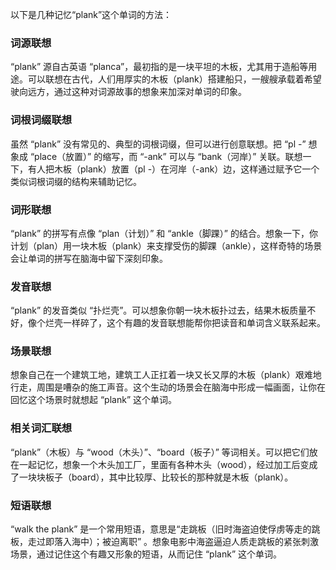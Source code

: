 以下是几种记忆“plank”这个单词的方法：

### 词源联想
“plank” 源自古英语 “planca”，最初指的是一块平坦的木板，尤其用于造船等用途。可以联想在古代，人们用厚实的木板（plank）搭建船只，一艘艘承载着希望驶向远方，通过这种对词源故事的想象来加深对单词的印象。

### 词根词缀联想
虽然 “plank” 没有常见的、典型的词根词缀，但可以进行创意联想。把 “pl -” 想象成 “place（放置）” 的缩写，而 “-ank” 可以与 “bank（河岸）” 关联。联想一下，有人把木板（plank）放置（pl -）在河岸（-ank）边，这样通过赋予它一个类似词根词缀的结构来辅助记忆。

### 词形联想
“plank” 的拼写有点像 “plan（计划）” 和 “ankle（脚踝）” 的结合。想象一下，你计划（plan）用一块木板（plank）来支撑受伤的脚踝（ankle），这样奇特的场景会让单词的拼写在脑海中留下深刻印象。

### 发音联想
“plank” 的发音类似 “扑烂壳”。可以想象你朝一块木板扑过去，结果木板质量不好，像个烂壳一样碎了，这个有趣的发音联想能帮你把读音和单词含义联系起来。

### 场景联想
想象自己在一个建筑工地，建筑工人正扛着一块又长又厚的木板（plank）艰难地行走，周围是嘈杂的施工声音。这个生动的场景会在脑海中形成一幅画面，让你在回忆这个场景时就想起 “plank” 这个单词。

### 相关词汇联想
“plank”（木板）与 “wood（木头）”、“board（板子）” 等词相关。可以把它们放在一起记忆，想象一个木头加工厂，里面有各种木头（wood），经过加工后变成了一块块板子（board），其中比较厚、比较长的那种就是木板（plank）。

### 短语联想
“walk the plank” 是一个常用短语，意思是“走跳板（旧时海盗迫使俘虏等走的跳板，走过即落入海中）；被迫离职” 。想象电影中海盗逼迫人质走跳板的紧张刺激场景，通过记住这个有趣又形象的短语，从而记住 “plank” 这个单词。 